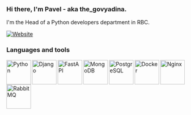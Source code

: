 ### Hi there, I'm Pavel - aka the_govyadina.

I'm the Head of a Python developers department in RBC.

[![Website](https://avatars.githubusercontent.com/u/10046125?s=64&amp;v=4)](https://rbc.ru/)

### Languages and tools
[<img align="left" alt="Python" width="64px" src="https://user-images.githubusercontent.com/1332180/141789659-5fab65a8-6df3-4d5a-85ad-5486f49985d2.png" />](https://www.python.org/)
[<img align="left" alt="Django" width="64px" src="https://user-images.githubusercontent.com/1332180/141790288-ab8dd15f-0e8b-4dc9-8609-d8adc2573f78.jpg" />](https://www.djangoproject.com/)
[<img align="left" alt="FastAPI" width="64px" src="https://user-images.githubusercontent.com/1332180/141791200-29fca18e-611c-4cc9-896c-3fecd16ef9a3.png" />](https://fastapi.tiangolo.com/)
[<img align="left" alt="MongoDB" width="64px" src="https://user-images.githubusercontent.com/1332180/141796670-0e6abc9b-b311-456f-9a4d-a7998cb18b98.png" />](https://www.mongodb.com/)
[<img align="left" alt="PostgreSQL" width="64px" src="https://user-images.githubusercontent.com/1332180/141793362-666ecff0-63e3-490a-86c9-9db4a0dbdda4.png" />](https://www.postgresql.org/)
[<img align="left" alt="Docker" width="64px" src="https://user-images.githubusercontent.com/1332180/141793902-9fb0b25d-c815-4e2d-9d48-35ff2c1e2523.png" />](https://www.docker.com/)
[<img align="left" alt="Nginx" width="64px" src="https://user-images.githubusercontent.com/1332180/141797959-4d6ba190-bd00-4aba-b796-fa926a098533.png" />](https://nginx.org/)
[<img align="left" alt="RabbitMQ" width="64px" src="https://user-images.githubusercontent.com/1332180/141797264-6d39da2b-572a-43c1-aaf1-fd89b7241f7c.png" />](https://www.rabbitmq.com/)
